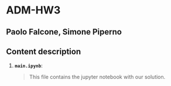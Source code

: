 # ADM-HW3
## Paolo Falcone, Simone Piperno
## Content description
1. __`main.ipynb`__: 
	> This file contains the jupyter notebook with our solution.
